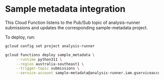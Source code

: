 # Sample metadata integration

This Cloud Function listens to the Pub/Sub topic of analysis-runner submissions and updates the corresponding sample-metadata project.

To deploy, run:

```bash
gcloud config set project analysis-runner

gcloud functions deploy sample_metadata \
     --runtime python311 \
     --region australia-southeast1 \
     --trigger-topic submissions \
     --service-account sample-metadata@analysis-runner.iam.gserviceaccount.com
```
